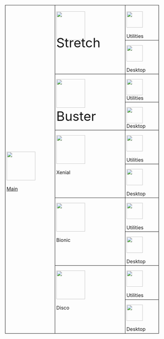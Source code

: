 <!DOCTYPE HTML PUBLIC "-//W3C//DTD HTML 4.0 Transitional//EN">
<html>
<head>
	<meta http-equiv="content-type" content="text/html; charset=utf-8"/>
	<title></title>
	<meta name="generator" content="LibreOffice 6.0.7.3 (Linux)"/>
	<meta name="created" content="2019-08-30T14:59:12.270804213"/>
	<meta name="changed" content="2019-08-30T15:19:27.573317164"/>
	<style type="text/css">
		@page { margin: 2cm }
		p { margin-bottom: 0.25cm; line-height: 115% }
		td p { margin-bottom: 0cm; line-height: 115% }
		a:link { so-language: zxx }
	</style>
</head>
<body lang="sl-SI" dir="ltr">
<center>
	<table width="697" cellpadding="4" cellspacing="0" style="page-break-before: always">
		<col width="220">
		<col width="303">
		<col width="148">
		<tr>
			<td rowspan="10" width="220" style="border-top: 1px solid #000000; border-bottom: 1px solid #000000; border-left: 1px solid #000000; border-right: none; padding-top: 0.1cm; padding-bottom: 0.1cm; padding-left: 0.1cm; padding-right: 0cm">
				<p style="margin-bottom: 0.5cm"><img src="https://dl.armbian.com/_h5ai/public/images/themes/comity/cloud-upload-1.png" name="Slika1" align="bottom" width="94" height="94" border="0"/>
</p>
				<p><a href="https://github.com/tuxwall/testings/upload/master">Main</a></p>
			</td>
			<td rowspan="2" width="303" valign="top" style="border-top: 1px solid #000000; border-bottom: 1px solid #000000; border-left: 1px solid #000000; border-right: none; padding-top: 0.1cm; padding-bottom: 0.1cm; padding-left: 0.1cm; padding-right: 0cm">
				<p><img src="https://dl.armbian.com/_h5ai/public/images/themes/comity/cloud-upload-1.png" name="Slika2" align="bottom" width="94" height="94" border="0"/>
<br/>
<font size="7" style="font-size: 32pt">Stretch</font></p>
			</td>
			<td width="148" valign="top" style="border: 1px solid #000000; padding: 0.1cm">
				<p style="margin-bottom: 0.5cm"><img src="https://dl.armbian.com/_h5ai/public/images/themes/comity/cloud-upload-1.png" name="Slika7" align="bottom" width="53" height="53" border="0"/>
</p>
				<p>Utilities</p>
			</td>
		</tr>
		<tr>
			<td width="148" valign="top" style="border-top: none; border-bottom: 1px solid #000000; border-left: 1px solid #000000; border-right: 1px solid #000000; padding-top: 0cm; padding-bottom: 0.1cm; padding-left: 0.1cm; padding-right: 0.1cm">
				<p style="margin-bottom: 0.5cm"><img src="https://dl.armbian.com/_h5ai/public/images/themes/comity/cloud-upload-1.png" name="Slika8" width="53" height="53" border="0"/>
</p>
				<p>Desktop</p>
			</td>
		</tr>
		<tr>
			<td rowspan="2" width="303" valign="top" style="border-top: none; border-bottom: 1px solid #000000; border-left: 1px solid #000000; border-right: none; padding-top: 0cm; padding-bottom: 0.1cm; padding-left: 0.1cm; padding-right: 0cm">
				<p style="margin-bottom: 0.5cm"><img src="https://dl.armbian.com/_h5ai/public/images/themes/comity/cloud-upload-1.png" name="Slika3" align="bottom" width="94" height="94" border="0"/>
</p>
				<p><font size="7" style="font-size: 32pt">Buster</font></p>
			</td>
			<td width="148" valign="top" style="border-top: none; border-bottom: 1px solid #000000; border-left: 1px solid #000000; border-right: 1px solid #000000; padding-top: 0cm; padding-bottom: 0.1cm; padding-left: 0.1cm; padding-right: 0.1cm">
				<p><img src="https://dl.armbian.com/_h5ai/public/images/themes/comity/cloud-upload-1.png" name="Slika9" width="53" height="53" border="0"/>
<br/>
Utilities</p>
			</td>
		</tr>
		<tr>
			<td width="148" valign="top" style="border-top: none; border-bottom: 1px solid #000000; border-left: 1px solid #000000; border-right: 1px solid #000000; padding-top: 0cm; padding-bottom: 0.1cm; padding-left: 0.1cm; padding-right: 0.1cm">
				<p><img src="https://dl.armbian.com/_h5ai/public/images/themes/comity/cloud-upload-1.png" name="Slika10" width="53" height="53" border="0"/>
<br/>
Desktop</p>
			</td>
		</tr>
		<tr>
			<td rowspan="2" width="303" valign="top" style="border-top: none; border-bottom: 1px solid #000000; border-left: 1px solid #000000; border-right: none; padding-top: 0cm; padding-bottom: 0.1cm; padding-left: 0.1cm; padding-right: 0cm">
				<p style="margin-bottom: 0.5cm"><img src="https://dl.armbian.com/_h5ai/public/images/themes/comity/cloud-upload-1.png" name="Slika4" width="94" height="94" border="0"/>
</p>
				<p>Xenial</p>
			</td>
			<td width="148" valign="top" style="border-top: none; border-bottom: 1px solid #000000; border-left: 1px solid #000000; border-right: 1px solid #000000; padding-top: 0cm; padding-bottom: 0.1cm; padding-left: 0.1cm; padding-right: 0.1cm">
				<p style="margin-bottom: 0.5cm"><img src="https://dl.armbian.com/_h5ai/public/images/themes/comity/cloud-upload-1.png" name="Slika11" align="bottom" width="53" height="53" border="0"/>
</p>
				<p>Utilities</p>
			</td>
		</tr>
		<tr>
			<td width="148" valign="top" style="border-top: none; border-bottom: 1px solid #000000; border-left: 1px solid #000000; border-right: 1px solid #000000; padding-top: 0cm; padding-bottom: 0.1cm; padding-left: 0.1cm; padding-right: 0.1cm">
				<p style="margin-bottom: 0.5cm"><img src="https://dl.armbian.com/_h5ai/public/images/themes/comity/cloud-upload-1.png" name="Slika12" width="53" height="53" border="0"/>
</p>
				<p>Desktop</p>
			</td>
		</tr>
		<tr>
			<td rowspan="2" width="303" valign="top" style="border-top: none; border-bottom: 1px solid #000000; border-left: 1px solid #000000; border-right: none; padding-top: 0cm; padding-bottom: 0.1cm; padding-left: 0.1cm; padding-right: 0cm">
				<p style="margin-bottom: 0.5cm"><img src="https://dl.armbian.com/_h5ai/public/images/themes/comity/cloud-upload-1.png" name="Slika5" width="94" height="94" border="0"/>
</p>
				<p>Bionic</p>
			</td>
			<td width="148" valign="top" style="border-top: none; border-bottom: 1px solid #000000; border-left: 1px solid #000000; border-right: 1px solid #000000; padding-top: 0cm; padding-bottom: 0.1cm; padding-left: 0.1cm; padding-right: 0.1cm">
				<p style="margin-bottom: 0.5cm"><img src="https://dl.armbian.com/_h5ai/public/images/themes/comity/cloud-upload-1.png" name="Slika13" width="53" height="53" border="0"/>
</p>
				<p>Utilities</p>
			</td>
		</tr>
		<tr>
			<td width="148" valign="top" style="border-top: none; border-bottom: 1px solid #000000; border-left: 1px solid #000000; border-right: 1px solid #000000; padding-top: 0cm; padding-bottom: 0.1cm; padding-left: 0.1cm; padding-right: 0.1cm">
				<p style="margin-bottom: 0.5cm"><img src="https://dl.armbian.com/_h5ai/public/images/themes/comity/cloud-upload-1.png" name="Slika14" align="bottom" width="53" height="53" border="0"/>
</p>
				<p>Desktop</p>
			</td>
		</tr>
		<tr>
			<td rowspan="2" width="303" valign="top" style="border-top: none; border-bottom: 1px solid #000000; border-left: 1px solid #000000; border-right: none; padding-top: 0cm; padding-bottom: 0.1cm; padding-left: 0.1cm; padding-right: 0cm">
				<p style="margin-bottom: 0.5cm"><img src="https://dl.armbian.com/_h5ai/public/images/themes/comity/cloud-upload-1.png" name="Slika6" align="bottom" width="94" height="94" border="0"/>
</p>
				<p>Disco</p>
			</td>
			<td width="148" valign="top" style="border-top: none; border-bottom: 1px solid #000000; border-left: 1px solid #000000; border-right: 1px solid #000000; padding-top: 0cm; padding-bottom: 0.1cm; padding-left: 0.1cm; padding-right: 0.1cm">
				<p style="margin-bottom: 0.5cm"><img src="https://dl.armbian.com/_h5ai/public/images/themes/comity/cloud-upload-1.png" name="Slika15" align="bottom" width="53" height="53" border="0"/>
</p>
				<p>Utilities</p>
			</td>
		</tr>
		<tr>
			<td width="148" valign="top" style="border-top: none; border-bottom: 1px solid #000000; border-left: 1px solid #000000; border-right: 1px solid #000000; padding-top: 0cm; padding-bottom: 0.1cm; padding-left: 0.1cm; padding-right: 0.1cm">
				<p style="margin-bottom: 0.5cm"><img src="https://dl.armbian.com/_h5ai/public/images/themes/comity/cloud-upload-1.png" name="Slika16" align="bottom" width="53" height="53" border="0"/>
</p>
				<p>Desktop</p>
			</td>
		</tr>
	</table>
</center>
<p style="margin-bottom: 0cm; line-height: 100%"><br/>

</p>
</body>
</html>
